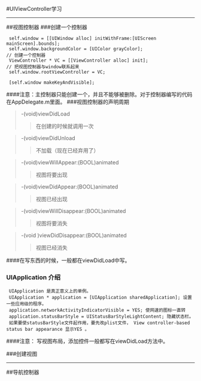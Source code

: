 #UIViewController学习

---
##视图控制器
###创建一个控制器
```
 self.window = [[UIWindow alloc] initWithFrame:[UIScreen mainScreen].bounds];
 self.window.backgroundColor = [UIColor grayColor];
// 创建一个控制器
 ViewController * VC = [[ViewController alloc] init];
// 把视图控制器与window联系起来
 self.window.rootViewController = VC;

 [self.window makeKeyAndVisible];
```
####注意：主控制器只能创建一个，并且不能够被删除。对于控制器编写的代码在AppDelegate.m里面。
###视图控制器的声明周期
> -(void)viewDidLoad 
>>在创建的时候就调用一次

> -(void)viewDidUnload 
>>不加载（现在已经弃用了）

> -(void)viewWillAppear:(BOOL)animated 
>>视图将要出现

> -(void)viewDidAppear:(BOOL)animated 
>>视图已经出现

> -(void)viewWillDisappear:(BOOL)animated 
>>视图将要消失

> -(void )viewDidDisappear:(BOOL)animated 
>>视图已经消失

####在写东西的时候，一般都在viewDidLoad中写。
### UIApplication 介绍
     UIApplication 是真正意义上的单例。
     UIApplication * application = [UIApplication sharedApplication]; 设置一些应用级的程序。
     application.networkActivityIndicatorVisible = YES; 使网速的图标一直转
     application.statusBarStyle = UIStatusBarStyleLightContent; 隐藏状态栏。
     如果要使statusBarStyle文件起作用，要先改plist文件， View controller-based status bar appearance 显示YES 。
####注意： 写视图布局，添加控件一般都写在viewDidLoad方法中。 

###创建视图

---
##导航控制器